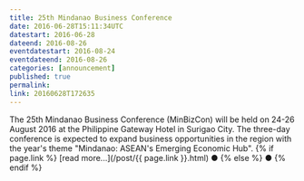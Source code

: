 ```yaml
---
title: 25th Mindanao Business Conference
date: 2016-06-28T15:11:34UTC
datestart: 2016-06-28
dateend: 2016-08-26
eventdatestart: 2016-08-24
eventdateend: 2016-08-26
categories: [announcement]
published: true
permalink: 
link: 20160628T172635
---
```


The 25th Mindanao Business Conference (MinBizCon) will be held on 24-26 August 2016 at the Philippine Gateway Hotel in Surigao City.
The three-day conference is expected to expand business opportunities in the region with the year's theme "Mindanao: ASEAN's Emerging Economic Hub". {% if page.link %} [read more...](/post/{{ page.link }}.html) &#x25cf; {% else %} &#x25cf; {% endif %}
 